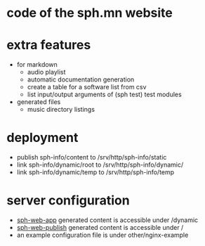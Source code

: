 # code of the sph.mn website

# extra features
* for markdown
  * audio playlist
  * automatic documentation generation
  * create a table for a software list from csv
  * list input/output arguments of (sph test) test modules
* generated files
  * music directory listings

# deployment
* publish sph-info/content to /srv/http/sph-info/static
* link sph-info/dynamic/root to /srv/http/sph-info/dynamic/
* link sph-info/dynamic/temp to /srv/http/sph-info/temp

# server configuration
* [sph-web-app](https://github.com/sph-mn/sph-web-app) generated content is accessible under /dynamic
* [sph-web-publish](https://github.com/sph-mn/sph-web-publish) generated content is accessible under /
* an example configuration file is under other/nginx-example
